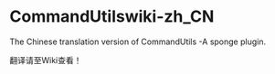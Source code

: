 # CommandUtilswiki-zh_CN
The Chinese translation version of CommandUtils -A sponge plugin.

翻译请至Wiki查看！
